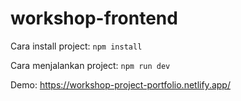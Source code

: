 # workshop-frontend

Cara install project: `npm install`

Cara menjalankan project: `npm run dev`

Demo: https://workshop-project-portfolio.netlify.app/
